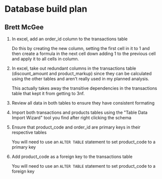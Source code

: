 # Database build plan
## Brett McGee

1) In excel, add an order_id column to the transactions table

    Do this by creating the new column, setting the first cell in it to 1 and then create a formula in the next cell down adding 1 to the previous cell and apply it to all         cells in column.

2) In excel, take out redundant columns in the transactions table (discount_amount and product_markup) since they can be calculated using the other tables and aren't really used in my planned analysis.

    This actually takes away the transitive dependencies in the transactions table that kept it from getting to 3nf.
   
4) Review all data in both tables to ensure they have consistent formating
   
5) Import both transactions and products tables using the "Table Data Import Wizard" tool you find after right clicking the schema
   
6) Ensure that product_code and order_id are primary keys in their respective tables

   You will need to use an `ALTER TABLE` statement to set product_code to a primary key

8) Add product_code as a foreign key to the transactions table

   You will need to use an `ALTER TABLE` statement to set product_code to a foreign key
